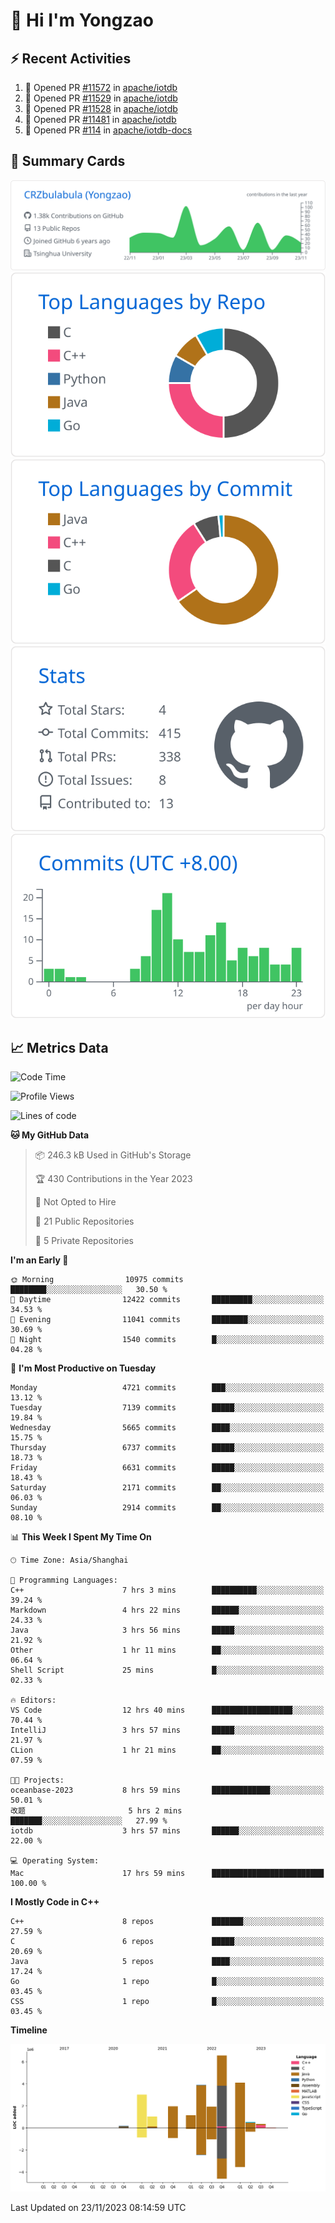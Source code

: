 # 👋 Hi I'm Yongzao

## ⚡ Recent Activities
<!--START_SECTION:activity-->
1. 💪 Opened PR [#11572](https://github.com/apache/iotdb/pull/11572) in [apache/iotdb](https://github.com/apache/iotdb)
2. 💪 Opened PR [#11529](https://github.com/apache/iotdb/pull/11529) in [apache/iotdb](https://github.com/apache/iotdb)
3. 💪 Opened PR [#11528](https://github.com/apache/iotdb/pull/11528) in [apache/iotdb](https://github.com/apache/iotdb)
4. 💪 Opened PR [#11481](https://github.com/apache/iotdb/pull/11481) in [apache/iotdb](https://github.com/apache/iotdb)
5. 💪 Opened PR [#114](https://github.com/apache/iotdb-docs/pull/114) in [apache/iotdb-docs](https://github.com/apache/iotdb-docs)
<!--END_SECTION:activity-->

## 🎑 Summary Cards

[![](https://raw.githubusercontent.com/CRZbulabula/CRZbulabula/main/profile-summary-card-output/github/0-profile-details.svg)](https://github.com/vn7n24fzkq/github-profile-summary-cards)
[![](https://raw.githubusercontent.com/CRZbulabula/CRZbulabula/main/profile-summary-card-output/github/1-repos-per-language.svg)](https://github.com/vn7n24fzkq/github-profile-summary-cards) [![](https://raw.githubusercontent.com/CRZbulabula/CRZbulabula/main/profile-summary-card-output/github/2-most-commit-language.svg)](https://github.com/vn7n24fzkq/github-profile-summary-cards)
[![](https://raw.githubusercontent.com/CRZbulabula/CRZbulabula/main/profile-summary-card-output/github/3-stats.svg)](https://github.com/vn7n24fzkq/github-profile-summary-cards) [![](https://raw.githubusercontent.com/CRZbulabula/CRZbulabula/main/profile-summary-card-output/github/4-productive-time.svg)](https://github.com/vn7n24fzkq/github-profile-summary-cards)

## 📈 Metrics Data

<!--START_SECTION:waka-->
![Code Time](http://img.shields.io/badge/Code%20Time-476%20hrs-blue)

![Profile Views](http://img.shields.io/badge/Profile%20Views-2-blue)

![Lines of code](https://img.shields.io/badge/From%20Hello%20World%20I%27ve%20Written-24.7%20million%20lines%20of%20code-blue)

**🐱 My GitHub Data** 

> 📦 246.3 kB Used in GitHub's Storage 
 > 
> 🏆 430 Contributions in the Year 2023
 > 
> 🚫 Not Opted to Hire
 > 
> 📜 21 Public Repositories 
 > 
> 🔑 5 Private Repositories 
 > 
**I'm an Early 🐤** 

```text
🌞 Morning                10975 commits       ████████░░░░░░░░░░░░░░░░░   30.50 % 
🌆 Daytime                12422 commits       █████████░░░░░░░░░░░░░░░░   34.53 % 
🌃 Evening                11041 commits       ████████░░░░░░░░░░░░░░░░░   30.69 % 
🌙 Night                  1540 commits        █░░░░░░░░░░░░░░░░░░░░░░░░   04.28 % 
```
📅 **I'm Most Productive on Tuesday** 

```text
Monday                   4721 commits        ███░░░░░░░░░░░░░░░░░░░░░░   13.12 % 
Tuesday                  7139 commits        █████░░░░░░░░░░░░░░░░░░░░   19.84 % 
Wednesday                5665 commits        ████░░░░░░░░░░░░░░░░░░░░░   15.75 % 
Thursday                 6737 commits        █████░░░░░░░░░░░░░░░░░░░░   18.73 % 
Friday                   6631 commits        █████░░░░░░░░░░░░░░░░░░░░   18.43 % 
Saturday                 2171 commits        ██░░░░░░░░░░░░░░░░░░░░░░░   06.03 % 
Sunday                   2914 commits        ██░░░░░░░░░░░░░░░░░░░░░░░   08.10 % 
```


📊 **This Week I Spent My Time On** 

```text
🕑︎ Time Zone: Asia/Shanghai

💬 Programming Languages: 
C++                      7 hrs 3 mins        ██████████░░░░░░░░░░░░░░░   39.24 % 
Markdown                 4 hrs 22 mins       ██████░░░░░░░░░░░░░░░░░░░   24.33 % 
Java                     3 hrs 56 mins       █████░░░░░░░░░░░░░░░░░░░░   21.92 % 
Other                    1 hr 11 mins        ██░░░░░░░░░░░░░░░░░░░░░░░   06.64 % 
Shell Script             25 mins             █░░░░░░░░░░░░░░░░░░░░░░░░   02.33 % 

🔥 Editors: 
VS Code                  12 hrs 40 mins      ██████████████████░░░░░░░   70.44 % 
IntelliJ                 3 hrs 57 mins       █████░░░░░░░░░░░░░░░░░░░░   21.97 % 
CLion                    1 hr 21 mins        ██░░░░░░░░░░░░░░░░░░░░░░░   07.59 % 

🐱‍💻 Projects: 
oceanbase-2023           8 hrs 59 mins       █████████████░░░░░░░░░░░░   50.01 % 
改题                       5 hrs 2 mins        ███████░░░░░░░░░░░░░░░░░░   27.99 % 
iotdb                    3 hrs 57 mins       ██████░░░░░░░░░░░░░░░░░░░   22.00 % 

💻 Operating System: 
Mac                      17 hrs 59 mins      █████████████████████████   100.00 % 
```

**I Mostly Code in C++** 

```text
C++                      8 repos             ███████░░░░░░░░░░░░░░░░░░   27.59 % 
C                        6 repos             █████░░░░░░░░░░░░░░░░░░░░   20.69 % 
Java                     5 repos             ████░░░░░░░░░░░░░░░░░░░░░   17.24 % 
Go                       1 repo              █░░░░░░░░░░░░░░░░░░░░░░░░   03.45 % 
CSS                      1 repo              █░░░░░░░░░░░░░░░░░░░░░░░░   03.45 % 
```



**Timeline**

![Lines of Code chart](https://raw.githubusercontent.com/CRZbulabula/CRZbulabula/main/assets/bar_graph.png)


 Last Updated on 23/11/2023 08:14:59 UTC
<!--END_SECTION:waka-->


